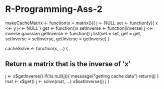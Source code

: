 # R-Programming-Ass-2

makeCacheMatrix <- function(x = matrix()){
  j <- NULL
  set <- function(y){
    x <<- y
    j<<- NULL
  }
  get <- function()x
  setInverse <- function(inverse) j <<- inverse.gaussian
  getInverse <- function() j
  list(set = set, get = get, setInverse = setInverse,
       getInverse = getInverse)
}

cacheSolve <- function(x, ...) {
  ## Return a matrix that is the inverse of 'x'
  j <- x$getInverse()
  if(!is.null(j)){
    messsage("getting cache data")
    return(j)
  }
  mat <- x$get()
  j <- solve(mat, ...)
  x$setInverse(j)
  j
}
